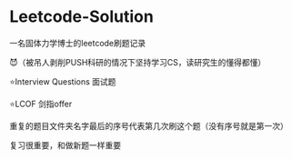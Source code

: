 # Leetcode-Solution

一名固体力学博士的leetcode刷题记录

:smiling_imp:（被吊人剥削PUSH科研的情况下坚持学习CS，读研究生的懂得都懂）

:star:Interview Questions 面试题

:star:LCOF                剑指offer

重复的题目文件夹名字最后的序号代表第几次刷这个题（没有序号就是第一次）

复习很重要，和做新题一样重要
